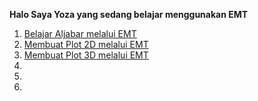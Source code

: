 **Halo Saya Yoza yang sedang belajar menggunakan EMT**
1. [Belajar Aljabar melalui EMT](https://github.com/Yozayudhistira/Yozayudhistira/blob/main/Omega%20Yoza%20Yudhistira_23030630064_Matematika%20E_Tugas%20pertemuan%203-4%20APLIKOM.pdf)
2. [Membuat Plot 2D melalui EMT](https://github.com/Yozayudhistira/Yozayudhistira/blob/main/Omega%20Yoza%20Yudhistira_23030630064_EMT4Plot2D.pdf)
3. [Membuat Plot 3D melalui EMT](https://github.com/Yozayudhistira/Yozayudhistira/blob/main/Omega%20Yoza%20Yudhistira_23030630064_EMT4Plot3D.pdf)
4. 
5.
6.

